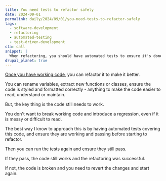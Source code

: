 ```yaml
---
title: You need tests to refactor safely
date: 2024-09-01
permalink: daily/2024/09/01/you-need-tests-to-refactor-safely
tags:
  - software-development
  - refactoring
  - automated-testing
  - test-driven-development
cta: call
snippet: |
  When refactoring, you should have automated tests to ensure it's done safely.
drupal_planet: true
---
```


[Once you have working code][0], you can refactor it to make it better.

You can rename variables, extract new functions or classes, ensure the code is styled and formatted correctly - anything to make the code easier to read, understand or maintain.

But, the key thing is the code still needs to work.

You don't want to break working code and introduce a regression, even if it is messy or difficult to read.

The best way I know to approach this is by having automated tests covering this code, and ensure they are working and passing before starting to refactor.

Then you can run the tests again and ensure they still pass.

If they pass, the code still works and the refactoring was successful.

If not, the code is broken and you need to revert the changes and start again.

[0]: {{site.url}}/daily/2024/08/31/make-it-work-then-make-it-good
